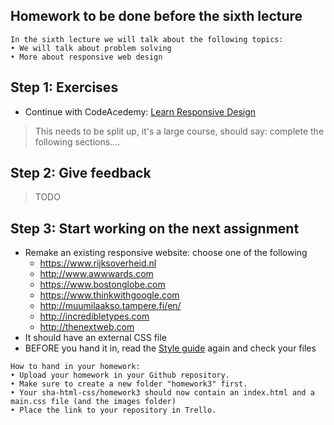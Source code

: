 ## Homework to be done before the sixth lecture

```
In the sixth lecture we will talk about the following topics:
• We will talk about problem solving
• More about responsive web design 
```

## Step 1: Exercises
 - Continue with CodeAcedemy: [Learn Responsive Design](https://www.codecademy.com/learn/learn-responsive-design)

>This needs to be split up, it's a large course, should say: complete the following sections....

## Step 2: Give feedback
> TODO

## Step 3: Start working on the next assignment
 - Remake an existing responsive website: choose one of the following
   - https://www.rijksoverheid.nl
   - http://www.awwwards.com
   - https://www.bostonglobe.com
   - https://www.thinkwithgoogle.com
   - http://muumilaakso.tampere.fi/en/
   - http://incredibletypes.com
   - http://thenextweb.com
 - It should have an external CSS file
 - BEFORE you hand it in, read the [Style guide](http://www.w3schools.com/html/html5_syntax.asp) again and check your files


```
How to hand in your homework:
• Upload your homework in your Github repository. 
• Make sure to create a new folder "homework3" first. 
• Your sha-html-css/homework3 should now contain an index.html and a main.css file (and the images folder)
• Place the link to your repository in Trello.
```
